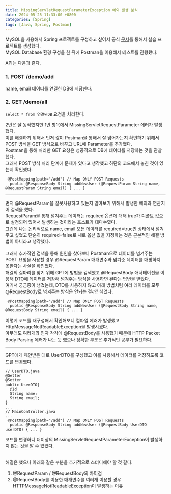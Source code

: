 ```yaml
---
title: MissingServletRequestParameterException 예외 발생 분석
date: 2024-05-25 11:33:00 +0800
categories: [Spring]
tags: [Java, Spring, Postman]
---
```


MySQL을 사용해서 Spring 프로젝트를 구성하고 싶어서 공식 [문서](https://spring.io/guides/gs/accessing-data-mysql#initial)를 통해서 실습 프로젝트를 생성했다.<br>
MySQL Database 환경 구성을 한 뒤에 Postman을 이용해서 테스트를 진행했다.<br>

API는 다음과 같다.
### 1. POST /demo/add
name, email 데이터를 연결한 DB에 저장한다.

### 2. GET /demo/all
`select * from 연결된DB` 요청을 처리한다.

2번은 잘 동작했지만 1번 항목에서 MissingServletRequestParameter 에러가 발생했다.<br>
이를 해결하기 위해서 먼저 값이 Postman을 통해서 잘 넘어가는지 확인하기 위해서 POST 방식을 GET 방식으로 바꾸고 URL에 Parameter를 추가했다. <br>
Postman을 통해 처리한 GET 요청은 성공적으로 DB에 데이터를 저장하는 것을 관찰했다. <br>
그래서 POST 방식 처리 단계에 문제가 있다고 생각했고 하단의 코드에서 놓친 것이 있는지 확인했다. <br>
```
 @PostMapping(path="/add") // Map ONLY POST Requests
  public @ResponseBody String addNewUser (@RequestParam String name, @RequestParam String email) { ... }
```
---
먼저 @RequestParam을 잘못사용하고 있는지 알아보기 위해서 발생한 예외와 연관지어 검색을 했다. <br>
RequestParam을 통해 넘겨주는 데이터는 required 옵션에 대해 true가 디폴트 값으로 설정되어 있어서 발생하는 것이라는 포스트가 대다수였다. <br>
그런데 나는 논리적으로 name, email 모든 데이터를 required=true인 상태에서 넘겨주고 싶었고 단순히 required=false로 새로 옵션 값을 지정하는 것은 근본적인 해결 방법이 아니라고 생각했다.<br><br>
그래서 추가적인 검색을 통해 원인을 찾아보니 Postman으로 데이터를 넘겨주는 POST 요청을 사용할 경우 @RequestParam 매개변수와 넘겨준 데이터를 매핑하지 못한다는 사실을 확인했다. <br>
해결의 실마리를 찾기 위해 GPT에 방법을 검색했고 @RequestBody 애너테이션을 이용해 DTO에 데이터를 저장해 넘겨주는 방식을 사용하면 된다는 답변을 받았다. <br>
여기서 궁금증이 생겼는데, DTO를 사용하지 않고 아래 방법처럼 여러 데이터를 모두 @RequestBody로 넘겨주는 방식은 안되는 걸까? 싶었다. <br>
```
 @PostMapping(path="/add") // Map ONLY POST Requests
  public @ResponseBody String addNewUser (@RequestBody String name, @RequestBody String email) { ... }
```
이렇게 코드를 재구성해서 확인해보니 컴파일 에러가 발생했고 HttpMessageNotReadableException을 발생시켰다.<br>
아무래도 여러개의 인자 각각에 @RequestBody를 사용했기 때문에 HTTP Packet Body Parsing 에러가 나는 듯 했으나 정확한 부분은 추가적인 공부가 필요하다. <br>

---
GPT에게 제안받은 대로 UserDTO를 구성했고 이를 사용해서 데이터를 저장하도록 코드를 변경했다.
```
// UserDTO.java
@Getter
@Setter
public UserDTO{
  @Id
  String name;
  String email;
}
...
// MainController.java
...
 @PostMapping(path="/add") // Map ONLY POST Requests
  public @ResponseBody String addNewUser (@RequestBody UserDTO userDTO) { ... }
```
코드를 변경하니 더이상의 MissingServletRequestParameterException이 발생하지 않는 것을 알 수 있었다. <br><br>

해결은 했으나 아래와 같은 부분을 추가적으로 스터디해야 할 것 같다.

1. @RequestParam / @RequestBody의 차이점
2. @RequestBody를 이용한 매개변수를 여러개 이용할 경우 HTTPMessageNotReadableException이 발생하는 이유
